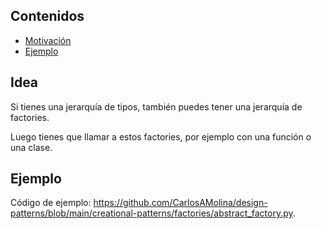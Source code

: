 ## Contenidos
- [Motivación](#motivación)
- [Ejemplo](#ejemplo)

## Idea

Si tienes una jerarquía de tipos, también puedes tener una jerarquía de factories.

Luego tienes que llamar a estos factories, por ejemplo con una función o una clase.

## Ejemplo

Código de ejemplo: <https://github.com/CarlosAMolina/design-patterns/blob/main/creational-patterns/factories/abstract_factory.py>.
